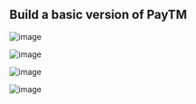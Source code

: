 
## Build a basic version of PayTM

![image](https://github.com/ishangarg01/webpay/assets/95160859/328f3e05-d052-4edc-b756-ff873e605a91)

![image](https://github.com/ishangarg01/webpay/assets/95160859/4b1f201c-67f1-42d9-99b3-748b012b6201)

![image](https://github.com/ishangarg01/webpay/assets/95160859/356149cc-26f8-4d52-981b-5496ab509da8)

![image](https://github.com/ishangarg01/webpay/assets/95160859/d5224b0a-64f0-4a57-b429-d4d1edf13bd7)
